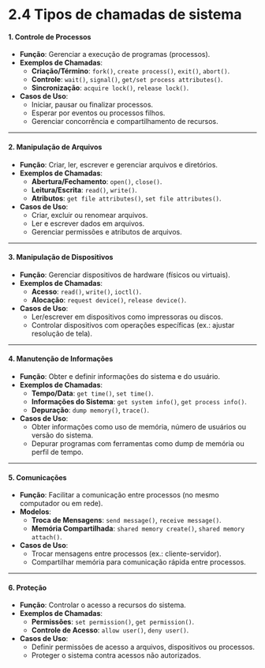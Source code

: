 # 2.4 Tipos de chamadas de sistema

#### **1. Controle de Processos**
- **Função**: Gerenciar a execução de programas (processos).
- **Exemplos de Chamadas**:
  - **Criação/Término**: `fork()`, `create process()`, `exit()`, `abort()`.
  - **Controle**: `wait()`, `signal()`, `get/set process attributes()`.
  - **Sincronização**: `acquire lock()`, `release lock()`.
- **Casos de Uso**:
  - Iniciar, pausar ou finalizar processos.
  - Esperar por eventos ou processos filhos.
  - Gerenciar concorrência e compartilhamento de recursos.

---

#### **2. Manipulação de Arquivos**
- **Função**: Criar, ler, escrever e gerenciar arquivos e diretórios.
- **Exemplos de Chamadas**:
  - **Abertura/Fechamento**: `open()`, `close()`.
  - **Leitura/Escrita**: `read()`, `write()`.
  - **Atributos**: `get file attributes()`, `set file attributes()`.
- **Casos de Uso**:
  - Criar, excluir ou renomear arquivos.
  - Ler e escrever dados em arquivos.
  - Gerenciar permissões e atributos de arquivos.

---

#### **3. Manipulação de Dispositivos**
- **Função**: Gerenciar dispositivos de hardware (físicos ou virtuais).
- **Exemplos de Chamadas**:
  - **Acesso**: `read()`, `write()`, `ioctl()`.
  - **Alocação**: `request device()`, `release device()`.
- **Casos de Uso**:
  - Ler/escrever em dispositivos como impressoras ou discos.
  - Controlar dispositivos com operações específicas (ex.: ajustar resolução de tela).

---

#### **4. Manutenção de Informações**
- **Função**: Obter e definir informações do sistema e do usuário.
- **Exemplos de Chamadas**:
  - **Tempo/Data**: `get time()`, `set time()`.
  - **Informações do Sistema**: `get system info()`, `get process info()`.
  - **Depuração**: `dump memory()`, `trace()`.
- **Casos de Uso**:
  - Obter informações como uso de memória, número de usuários ou versão do sistema.
  - Depurar programas com ferramentas como dump de memória ou perfil de tempo.

---

#### **5. Comunicações**
- **Função**: Facilitar a comunicação entre processos (no mesmo computador ou em rede).
- **Modelos**:
  - **Troca de Mensagens**: `send message()`, `receive message()`.
  - **Memória Compartilhada**: `shared memory create()`, `shared memory attach()`.
- **Casos de Uso**:
  - Trocar mensagens entre processos (ex.: cliente-servidor).
  - Compartilhar memória para comunicação rápida entre processos.

---

#### **6. Proteção**
- **Função**: Controlar o acesso a recursos do sistema.
- **Exemplos de Chamadas**:
  - **Permissões**: `set permission()`, `get permission()`.
  - **Controle de Acesso**: `allow user()`, `deny user()`.
- **Casos de Uso**:
  - Definir permissões de acesso a arquivos, dispositivos ou processos.
  - Proteger o sistema contra acessos não autorizados.
